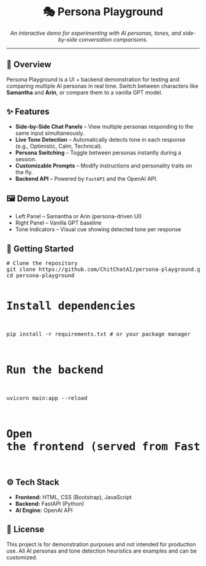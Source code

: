 <h1 align="center">🎭 Persona Playground</h1>

<p align="center">
  <em>An interactive demo for experimenting with AI personas, tones, and side-by-side conversation comparisons.</em>
</p>

<hr>

<h2>📌 Overview</h2>
<p>
Persona Playground is a UI + backend demonstration for testing and comparing multiple AI personas in real time.  
Switch between characters like <strong>Samantha</strong> and <strong>Arin</strong>, or compare them to a vanilla GPT model.  
</p>

<h2>✨ Features</h2>
<ul>
  <li><strong>Side-by-Side Chat Panels</strong> – View multiple personas responding to the same input simultaneously.</li>
  <li><strong>Live Tone Detection</strong> – Automatically detects tone in each response (e.g., Optimistic, Calm, Technical).</li>
  <li><strong>Persona Switching</strong> – Toggle between personas instantly during a session.</li>
  <li><strong>Customizable Prompts</strong> – Modify instructions and personality traits on the fly.</li>
  <li><strong>Backend API</strong> – Powered by <code>FastAPI</code> and the OpenAI API.</li>
</ul>

<h2>🖼 Demo Layout</h2>
<ul>
  <li>Left Panel – Samantha or Arin (persona-driven UI)</li>
  <li>Right Panel – Vanilla GPT baseline</li>
  <li>Tone Indicators – Visual cue showing detected tone per response</li>
</ul>

<h2>🚀 Getting Started</h2>
<pre>
# Clone the repository
git clone https://github.com/ChitChatAI/persona-playground.git
cd persona-playground

# Install dependencies
pip install -r requirements.txt   # or your package manager

# Run the backend
uvicorn main:app --reload

# Open the frontend (served from FastAPI or your static hosting)
</pre>

<h2>⚙️ Tech Stack</h2>
<ul>
  <li><strong>Frontend:</strong> HTML, CSS (Bootstrap), JavaScript</li>
  <li><strong>Backend:</strong> FastAPI (Python)</li>
  <li><strong>AI Engine:</strong> OpenAI API</li>
</ul>

<h2>📜 License</h2>
<p>
This project is for demonstration purposes and not intended for production use.  
All AI personas and tone detection heuristics are examples and can be customized.
</p>
